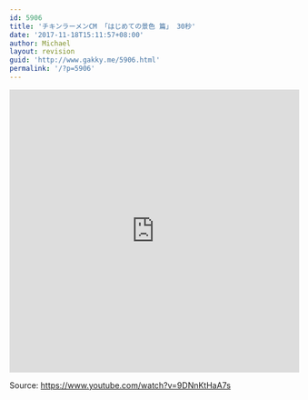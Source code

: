 ```yaml
---
id: 5906
title: 'チキンラーメンCM 「はじめての景色 篇」 30秒'
date: '2017-11-18T15:11:57+08:00'
author: Michael
layout: revision
guid: 'http://www.gakky.me/5906.html'
permalink: '/?p=5906'
---
```


<iframe allowfullscreen="allowfullscreen" frameborder="0" height="498" loading="lazy" src="http://player.youku.com/embed/XMzE2NjI2MjQ3Ng==" width="510"></iframe>

Source: <https://www.youtube.com/watch?v=9DNnKtHaA7s>